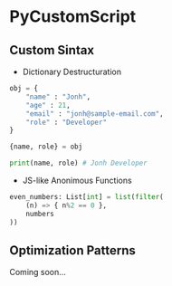 # PyCustomScript

## Custom Sintax

- Dictionary Destructuration
```py
obj = {
    "name" : "Jonh",
    "age" : 21,
    "email" : "jonh@sample-email.com",
    "role" : "Developer"
}

{name, role} = obj

print(name, role) # Jonh Developer
```
- JS-like Anonimous Functions
```py
even_numbers: List[int] = list(filter(
    (n) => { n%2 == 0 },
    numbers
))
```
## Optimization Patterns
Coming soon...